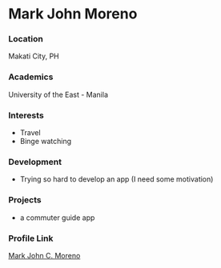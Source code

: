 # Mark John Moreno

### Location

Makati City, PH

### Academics

University of the East - Manila

### Interests

- Travel
- Binge watching

### Development

- Trying so hard to develop an app (I need some motivation)

### Projects

- a commuter guide app

### Profile Link

[Mark John C. Moreno](https://github.com/phakk)